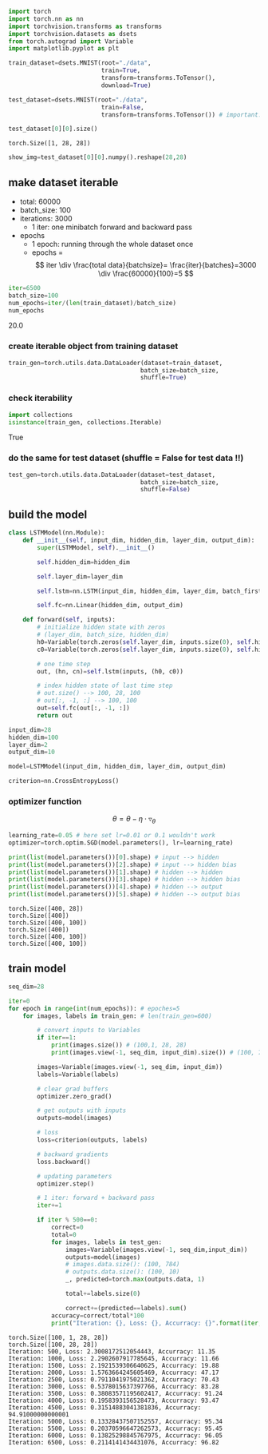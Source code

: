 

```python
import torch
import torch.nn as nn
import torchvision.transforms as transforms
import torchvision.datasets as dsets
from torch.autograd import Variable
import matplotlib.pyplot as plt
```


```python
train_dataset=dsets.MNIST(root="./data",
                          train=True,
                          transform=transforms.ToTensor(),
                          download=True)
```


```python
test_dataset=dsets.MNIST(root="./data",
                          train=False,
                          transform=transforms.ToTensor()) # important: ToTensor() not ToTensor, with the ()
```


```python
test_dataset[0][0].size()
```




    torch.Size([1, 28, 28])




```python
show_img=test_dataset[0][0].numpy().reshape(28,28)
```

## make dataset iterable
- total: 60000
- batch_size: 100
- iterations: 3000
    - 1 iter: one minibatch forward and backward pass
- epochs
    - 1 epoch: running through the whole dataset once
    - epochs = $$ iter \div \frac{total data}{batchsize}= \frac{iter}{batches}=3000 \div \frac{60000}{100}=5 $$


```python
iter=6500
batch_size=100
num_epochs=iter/(len(train_dataset)/batch_size)
num_epochs
```




   20.0



### create iterable object from training dataset


```python
train_gen=torch.utils.data.DataLoader(dataset=train_dataset,
                                     batch_size=batch_size,
                                     shuffle=True)
```

### check iterability


```python
import collections
isinstance(train_gen, collections.Iterable)
```




   True



### do the same for test dataset (shuffle = False for test data !!)


```python
test_gen=torch.utils.data.DataLoader(dataset=test_dataset,
                                     batch_size=batch_size,
                                     shuffle=False)
```

## build the model


```python
class LSTMModel(nn.Module):
    def __init__(self, input_dim, hidden_dim, layer_dim, output_dim):
        super(LSTMModel, self).__init__()

        self.hidden_dim=hidden_dim

        self.layer_dim=layer_dim

        self.lstm=nn.LSTM(input_dim, hidden_dim, layer_dim, batch_first=True)

        self.fc=nn.Linear(hidden_dim, output_dim)

    def forward(self, inputs):
        # initialize hidden state with zeros
        # (layer_dim, batch_size, hidden_dim)
        h0=Variable(torch.zeros(self.layer_dim, inputs.size(0), self.hidden_dim))
        c0=Variable(torch.zeros(self.layer_dim, inputs.size(0), self.hidden_dim))

        # one time step
        out, (hn, cn)=self.lstm(inputs, (h0, c0))

        # index hidden state of last time step
        # out.size() --> 100, 28, 100
        # out[:, -1, :] --> 100, 100
        out=self.fc(out[:, -1, :])
        return out

```


```python
input_dim=28
hidden_dim=100
layer_dim=2
output_dim=10
```


```python
model=LSTMModel(input_dim, hidden_dim, layer_dim, output_dim)
```


```python
criterion=nn.CrossEntropyLoss()
```

### optimizer function
$$\theta = \theta - \eta \cdot \triangledown_{\theta}$$


```python
learning_rate=0.05 # here set lr=0.01 or 0.1 wouldn't work
optimizer=torch.optim.SGD(model.parameters(), lr=learning_rate)
```


```python
print(list(model.parameters())[0].shape) # input --> hidden
print(list(model.parameters())[2].shape) # input --> hidden bias
print(list(model.parameters())[1].shape) # hidden --> hidden
print(list(model.parameters())[3].shape) # hidden --> hidden bias
print(list(model.parameters())[4].shape) # hidden --> output
print(list(model.parameters())[5].shape) # hidden --> output bias
```

    torch.Size([400, 28])
    torch.Size([400])
    torch.Size([400, 100])
    torch.Size([400])
    torch.Size([400, 100])
    torch.Size([400, 100])


## train model



```python
seq_dim=28

iter=0
for epoch in range(int(num_epochs)): # epoches=5
    for images, labels in train_gen: # len(train_gen=600)

        # convert inputs to Variables
        if iter==1:
            print(images.size()) # (100,1, 28, 28)
            print(images.view(-1, seq_dim, input_dim).size()) # (100, 784)

        images=Variable(images.view(-1, seq_dim, input_dim))
        labels=Variable(labels)

        # clear grad buffers
        optimizer.zero_grad()

        # get outputs with inputs
        outputs=model(images)

        # loss
        loss=criterion(outputs, labels)

        # backward gradients
        loss.backward()

        # updating parameters
        optimizer.step()

        # 1 iter: forward + backward pass
        iter+=1

        if iter % 500==0:
            correct=0
            total=0
            for images, labels in test_gen:
                images=Variable(images.view(-1, seq_dim,input_dim))
                outputs=model(images)
                # images.data.size(): (100, 784)
                # outputs.data.size(): (100, 10)
                _, predicted=torch.max(outputs.data, 1)

                total+=labels.size(0)

                correct+=(predicted==labels).sum()
            accuracy=correct/total*100
            print("Iteration: {}, Loss: {}, Accurracy: {}".format(iter, loss.data[0], accuracy))
```

    torch.Size([100, 1, 28, 28])
    torch.Size([100, 28, 28])
    Iteration: 500, Loss: 2.3008172512054443, Accurracy: 11.35
    Iteration: 1000, Loss: 2.2902607917785645, Accurracy: 11.66
    Iteration: 1500, Loss: 2.1921539306640625, Accurracy: 19.88
    Iteration: 2000, Loss: 1.5763664245605469, Accurracy: 47.17
    Iteration: 2500, Loss: 0.7911041975021362, Accurracy: 70.43
    Iteration: 3000, Loss: 0.5378015637397766, Accurracy: 83.28
    Iteration: 3500, Loss: 0.38083571195602417, Accurracy: 91.24
    Iteration: 4000, Loss: 0.1958393156528473, Accurracy: 93.47
    Iteration: 4500, Loss: 0.31514883041381836, Accurracy: 94.91000000000001
    Iteration: 5000, Loss: 0.13328437507152557, Accurracy: 95.34
    Iteration: 5500, Loss: 0.20370596647262573, Accurracy: 95.45
    Iteration: 6000, Loss: 0.13825298845767975, Accurracy: 96.05
    Iteration: 6500, Loss: 0.2114141434431076, Accurracy: 96.82

